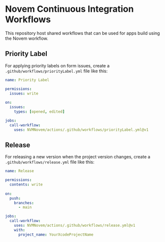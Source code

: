 # Novem Continuous Integration Workflows

This repository host shared workflows that can be used
for apps build using the Novem workflow.

## Priority Label

For applying priority labels on form issues,
create a `.github/workflows/priorityLabel.yml` file like this:

```yaml
name: Priority Label

permissions:
  issues: write
  
on:
  issues:
    types: [opened, edited]

jobs:
  call-workflow:
    uses: NVMNovem/actions/.github/workflows/priorityLabel.yml@v1
```

## Release

For releasing a new version when the project version changes,
create a `.github/workflows/release.yml` file like this:

```yaml
name: Release

permissions:
  contents: write
  
on:
  push:
    branches:
      - main

jobs:
  call-workflow:
    uses: NVMNovem/actions/.github/workflows/release.yml@v1
    with:
      project_name: YourXcodeProjectName
```
